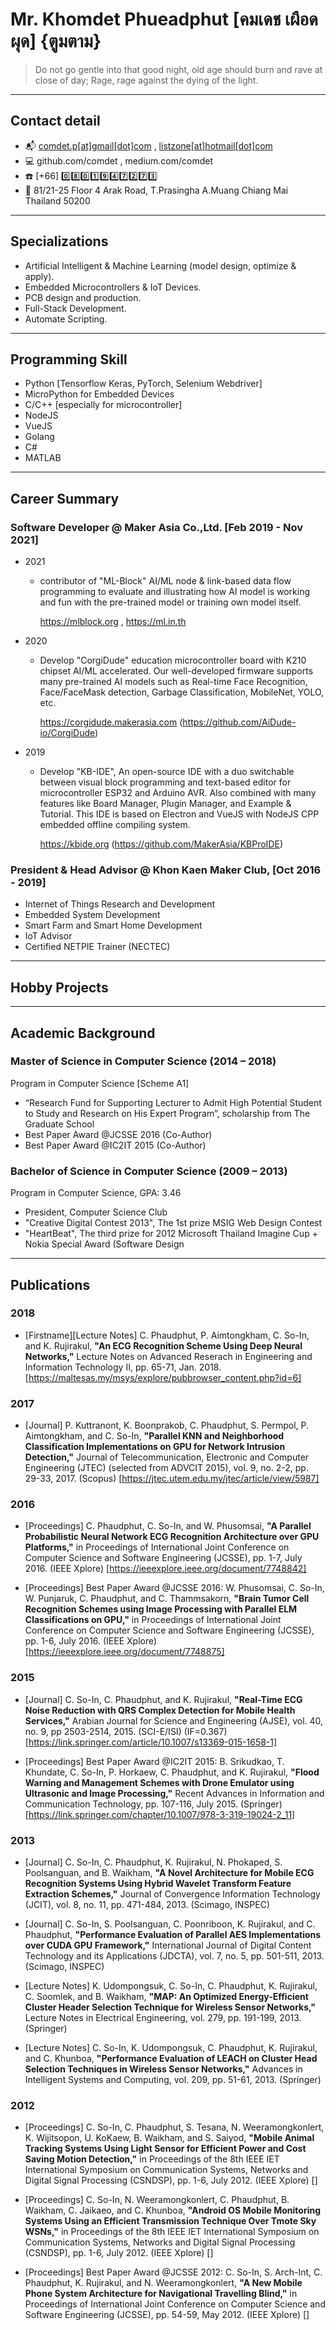 # Mr. Khomdet Phueadphut [คมเดช เผือดผุด] {ตูมตาม}
> Do not go gentle into that good night, old age should burn and rave at close of day; Rage, rage against the dying of the light.
---

## Contact detail
- 📬 [comdet.p[at]gmail[dot]com](mailto:comdet.p@gmail.com) , [listzone[at]hotmail[dot]com](mailto:listzone@hotmail.com)
- 💻 github.com/comdet , medium.com/comdet
- ☎️ [+66] 0️⃣8️⃣0️⃣1️⃣9️⃣4️⃣7️⃣2️⃣7️⃣3️⃣
- 🏣 81/21-25 Floor 4 Arak Road, T.Prasingha A.Muang Chiang Mai Thailand 50200
---
## Specializations
- Artificial Intelligent & Machine Learning (model design, optimize & apply).
- Embedded Microcontrollers & IoT Devices.
- PCB design and production.
- Full-Stack Development.
- Automate Scripting.
---
## Programming Skill
- Python [Tensorflow Keras, PyTorch, Selenium Webdriver]
- MicroPython for Embedded Devices
- C/C++ [especially for microcontroller]
- NodeJS
- VueJS
- Golang
- C# 
- MATLAB
---
## Career Summary
### Software Developer @ Maker Asia Co.,Ltd. [Feb 2019 - Nov 2021] 
- 2021 
    - contributor of "ML-Block" AI/ML node & link-based data flow programming to evaluate and illustrating how AI model is working and fun with the pre-trained model or training own model itself.
    
        https://mlblock.org , https://ml.in.th
- 2020 
    - Develop "CorgiDude" education microcontroller board with K210 chipset AI/ML accelerated. Our well-developed firmware supports many pre-trained AI models such as Real-time Face Recognition, Face/FaceMask detection, Garbage Classification, MobileNet, YOLO, etc.
    
        https://corgidude.makerasia.com (https://github.com/AiDude-io/CorgiDude)
- 2019 
    - Develop "KB-IDE", An open-source IDE with a duo switchable between visual block programming and text-based editor for microcontroller ESP32 and Arduino AVR. Also combined with many features like Board Manager, Plugin Manager, and Example & Tutorial. This IDE is based on Electron and VueJS with NodeJS CPP embedded offline compiling system.
    
        https://kbide.org (https://github.com/MakerAsia/KBProIDE)
### President & Head Advisor @ Khon Kaen Maker Club,  [Oct 2016 - 2019]
- Internet of Things Research and Development
- Embedded System Development
- Smart Farm and Smart Home Development
- IoT Advisor
- Certified NETPIE Trainer (NECTEC)
---
## Hobby Projects

---
## Academic Background

### Master of Science in Computer Science (2014 – 2018)

Program in Computer Science [Scheme A1]

- “Research Fund for Supporting Lecturer to Admit High Potential Student to Study and Research on His Expert Program”, scholarship from The Graduate School
- Best Paper Award @JCSSE 2016 (Co-Author)
- Best Paper Award @IC2IT 2015 (Co-Author)

### Bachelor of Science in Computer Science (2009 – 2013)

Program in Computer Science, GPA: 3.46

- President, Computer Science Club
- "Creative Digital Contest 2013", The 1st prize MSIG Web Design Contest
- "HeartBeat", The third prize for 2012 Microsoft Thailand Imagine Cup + Nokia
Special Award (Software Design
---
## Publications
### 2018
- [Firstname][Lecture Notes] C. Phaudphut, P. Aimtongkham, C. So-In, and K. Rujirakul, **"An ECG Recognition Scheme Using Deep Neural Networks,"** Lecture Notes on Advanced Reserach in Engineering and Information Technology II, pp. 65-71, Jan. 2018.
    [https://maltesas.my/msys/explore/pubbrowser_content.php?id=6]

### 2017
- [Journal] P. Kuttranont, K. Boonprakob, C. Phaudphut, S. Permpol, P. Aimtongkham, and C. So-In, **"Parallel KNN and Neighborhood Classification Implementations on GPU for Network Intrusion Detection,"** Journal of Telecommunication, Electronic and Computer Engineering (JTEC) (selected from ADVCIT 2015), vol. 9, no. 2-2, pp. 29-33, 2017. (Scopus)
    [https://jtec.utem.edu.my/jtec/article/view/5987]

### 2016
- [Proceedings] C. Phaudphut, C. So-In, and W. Phusomsai, **"A Parallel Probabilistic Neural Network ECG Recognition Architecture over GPU Platforms,"** in Proceedings of International Joint Conference on Computer Science and Software Engineering (JCSSE), pp. 1-7, July 2016. (IEEE Xplore)
    [https://ieeexplore.ieee.org/document/7748842]

- [Proceedings] Best Paper Award @JCSSE 2016: W. Phusomsai, C. So-In, W. Punjaruk, C. Phaudphut, and C. Thammsakorn, **"Brain Tumor Cell Recognition Schemes using Image Processing with Parallel ELM Classifications on GPU,"** in Proceedings of International Joint Conference on Computer Science and Software Engineering (JCSSE), pp. 1-6, July 2016. (IEEE Xplore)
    [https://ieeexplore.ieee.org/document/7748875]

### 2015
- [Journal] C. So-In, C. Phaudphut, and K. Rujirakul, **"Real-Time ECG Noise Reduction with QRS Complex Detection for Mobile Health Services,"** Arabian Journal for Science and Engineering (AJSE), vol. 40, no. 9, pp 2503-2514, 2015. (SCI-E/ISI) (IF=0.367)
    [https://link.springer.com/article/10.1007/s13369-015-1658-1]

- [Proceedings] Best Paper Award @IC2IT 2015: B. Srikudkao, T. Khundate, C. So-In, P. Horkaew, C. Phaudphut, and K. Rujirakul, **"Flood Warning and Management Schemes with Drone Emulator using Ultrasonic and Image Processing,"** Recent Advances in Information and Communication Technology, pp. 107-116, July 2015. (Springer)
    [https://link.springer.com/chapter/10.1007/978-3-319-19024-2_11]

### 2013
- [Journal] C. So-In, C. Phaudphut, K. Rujirakul, N. Phokaped, S. Poolsanguan, and B. Waikham, **"A Novel Architecture for Mobile ECG Recognition Systems Using Hybrid Wavelet Transform Feature Extraction Schemes,"** Journal of Convergence Information Technology (JCIT), vol. 8, no. 11, pp. 471-484, 2013. (Scimago, INSPEC)

- [Journal] C. So-In, S. Poolsanguan, C. Poonriboon, K. Rujirakul, and C. Phaudphut, **"Performance Evaluation of Parallel AES Implementations over CUDA GPU Framework,"** International Journal of Digital Content Technology and its Applications (JDCTA), vol. 7, no. 5, pp. 501-511, 2013. (Scimago, INSPEC)

- [Lecture Notes] K. Udompongsuk, C. So-In, C. Phaudphut, K. Rujirakul, C. Soomlek, and B. Waikham, **"MAP: An Optimized Energy-Efficient Cluster Header Selection Technique for Wireless Sensor Networks,"** Lecture Notes in Electrical Engineering, vol. 279, pp. 191-199, 2013. (Springer)

- [Lecture Notes] C. So-In, K. Udompongsuk, C. Phaudphut, K. Rujirakul, and C. Khunboa, **"Performance Evaluation of LEACH on Cluster Head Selection Techniques in Wireless Sensor Networks,"** Advances in Intelligent Systems and Computing, vol. 209, pp. 51-61, 2013. (Springer)

### 2012
- [Proceedings] C. So-In, C. Phaudphut, S. Tesana, N. Weeramongkonlert, K. Wijitsopon, U. KoKaew, B. Waikham, and S. Saiyod, **"Mobile Animal Tracking Systems Using Light Sensor for Efficient Power and Cost Saving Motion Detection,"** in Proceedings of the 8th IEEE IET International Symposium on Communication Systems, Networks and Digital Signal Processing (CSNDSP), pp. 1-6, July 2012. (IEEE Xplore)
    []

- [Proceedings] C. So-In, N. Weeramongkonlert, C. Phaudphut, B. Waikham, C. Jaikaeo, and C. Khunboa, **"Android OS Mobile Monitoring Systems Using an Efficient Transmission Technique Over Tmote Sky WSNs,"** in Proceedings of the 8th IEEE IET International Symposium on Communication Systems, Networks and Digital Signal Processing (CSNDSP), pp. 1-6, July 2012. (IEEE Xplore)
    []

- [Proceedings] Best Paper Award @JCSSE 2012: C. So-In, S. Arch-Int, C. Phaudphut, K. Rujirakul, and N. Weeramongkonlert, **"A New Mobile Phone System Architecture for Navigational Travelling Blind,"** in Proceedings of International Joint Conference on Computer Science and Software Engineering (JCSSE), pp. 54-59, May 2012. (IEEE Xplore)
    []